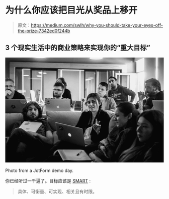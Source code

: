 # 为什么你应该把目光从奖品上移开

> 原文：<https://medium.com/swlh/why-you-should-take-your-eyes-off-the-prize-7342ed0f244b>

## 3 个现实生活中的商业策略来实现你的“重大目标”

![](img/76243028629769948d854b3f6d963ed3.png)

Photo from a JotForm demo day.

你已经听过一千遍了。目标应该是 [SMART](http://hrweb.mit.edu/performance-development/goal-setting-developmental-planning/smart-goals) :

> 具体、可衡量、可实现、相关且有时限。